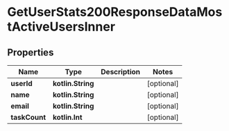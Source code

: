 
# GetUserStats200ResponseDataMostActiveUsersInner

## Properties
| Name | Type | Description | Notes |
| ------------ | ------------- | ------------- | ------------- |
| **userId** | **kotlin.String** |  |  [optional] |
| **name** | **kotlin.String** |  |  [optional] |
| **email** | **kotlin.String** |  |  [optional] |
| **taskCount** | **kotlin.Int** |  |  [optional] |



